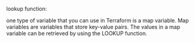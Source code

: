 
lookup function:

one type of variable that you can use in Terraform is a map variable. 
Map variables are variables that store key-value pairs. 
The values in a map variable can be retrieved by using the LOOKUP function. 

